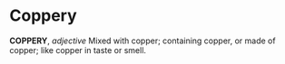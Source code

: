 # Coppery

**COPPERY**, _adjective_ Mixed with copper; containing copper, or made of copper; like copper in taste or smell.
